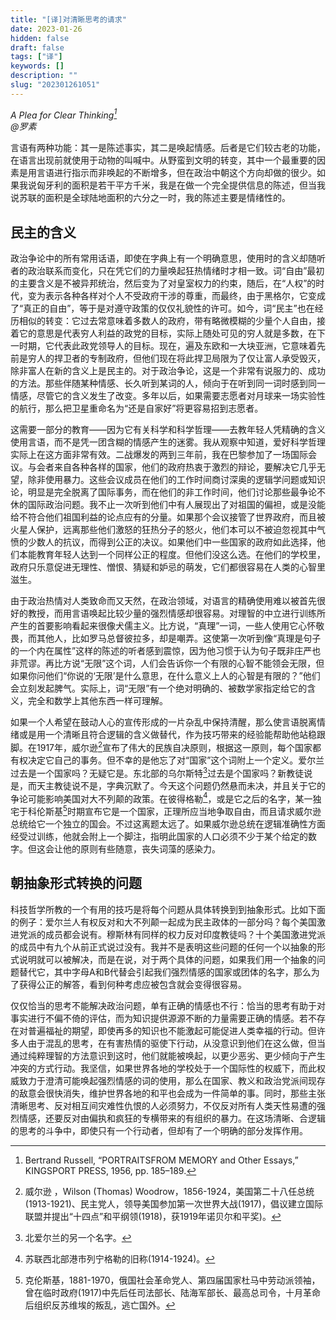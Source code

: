 ```yaml
---
title: "[译]对清晰思考的请求"
date: 2023-01-26
hidden: false
draft: false
tags: ["译"]
keywords: []
description: ""
slug: "202301261051"
---
```


*A Plea for Clear Thinking[^1]<br>
@罗素*

言语有两种功能：其一是陈述事实，其二是唤起情感。后者是它们较古老的功能，在语言出现前就使用于动物的叫喊中。从野蛮到文明的转变，其中一个最重要的因素是用言语进行指示而非唤起的不断增多，但在政治中朝这个方向却做的很少。如果我说匈牙利的面积是若干平方千米，我是在做一个完全提供信息的陈述，但当我说苏联的面积是全球陆地面积的六分之一时，我的陈述主要是情绪性的。

## 民主的含义

政治争论中的所有常用话语，即使在字典上有一个明确意思，使用时的含义却随听者的政治联系而变化，只在凭它们的力量唤起狂热情绪时才相一致。词“自由”最初的主要含义是不被异邦统治，然后变为了对皇室权力的约束，随后，在“人权”的时代，变为表示各种各样对个人不受政府干涉的尊重，而最终，由于黑格尔，它变成了“真正的自由”，等于是对遵守政策的仅仅礼貌性的许可。如今，词“民主”也在经历相似的转变：它过去常意味着多数人的政府，带有略微模糊的少量个人自由，接着它的意思是代表穷人利益的政党的目标，实际上随处可见的穷人就是多数，在下一时期，它代表此政党领导人的目标。现在，遍及东欧和一大块亚洲，它意味着先前是穷人的捍卫者的专制政府，但他们现在将此捍卫局限为了仅让富人承受毁灭，除非富人在新的含义上是民主的。对于政治争论，这是一个非常有说服力的、成功的方法。那些伴随某种情感、长久听到某词的人，倾向于在听到同一词时感到同一情感，尽管它的含义发生了改变。多年以后，如果需要志愿者对月球来一场实验性的航行，那么把卫星重命名为“还是自家好”将更容易招到志愿者。

这需要一部分的教育——因为它有关科学和科学哲理——去教年轻人凭精确的含义使用言语，而不是凭一团含糊的情感产生的迷雾。我从观察中知道，爱好科学哲理实际上在这方面非常有效。二战爆发的两到三年前，我在巴黎参加了一场国际会议。与会者来自各种各样的国家，他们的政府热衷于激烈的辩论，要解决它几乎无望，除非使用暴力。这些会议成员在他们的工作时间商讨深奥的逻辑学问题或知识论，明显是完全脱离了国际事务，而在他们的非工作时间，他们讨论那些最争论不休的国际政治问题。我不止一次听到他们中有人展现出了对祖国的偏袒，或是没能给不符合他们祖国利益的论点应有的分量。如果那个会议接管了世界政府，而且被火星人保护，远离那些他们激怒的狂热分子的怒火，他们本可以不被迫忽视其中气愤的少数人的抗议，而得到公正的决议。如果他们中一些国家的政府如此选择，他们本能教育年轻人达到一个同样公正的程度。但他们没这么选。在他们的学校里，政府只乐意促进无理性、憎恨、猜疑和妒忌的萌发，它们都很容易在人类的心智里滋生。
  
由于政治热情对人类致命而又天然，在政治领域，对语言的精确使用难以被首先很好的教授，而用言语唤起比较少量的强烈情感却很容易。对理智的中立进行训练所产生的首要影响看起来很像犬儒主义。比方说，“真理”一词，一些人使用它心怀敬畏，而其他人，比如罗马总督彼拉多，却是嘲弄。这使第一次听到像“真理是句子的一个内在属性”这样的陈述的听者感到震惊，因为他习惯于认为句子既非庄严也非荒谬。再比方说“无限”这个词，人们会告诉你一个有限的心智不能领会无限，但如果你问他们“你说的‘无限’是什么意思，在什么意义上人的心智是有限的？”他们会立刻发起脾气。实际上，词“无限”有一个绝对明确的、被数学家指定给它的含义，完全和数学上其他东西一样可理解。 

如果一个人希望在鼓动人心的宣传形成的一片杂乱中保持清醒，那么使言语脱离情绪或是用一个清晰且符合逻辑的含义做替代，作为技巧带来的经验能帮助他站稳跟脚。在1917年，威尔逊[^2]宣布了伟大的民族自决原则，根据这一原则，每个国家都有权决定它自己的事务。但不幸的是他忘了对“国家”这个词附上一个定义。爱尔兰过去是一个国家吗？无疑它是。东北部的乌尔斯特[^3]过去是个国家吗？新教徒说是，而天主教徒说不是，字典沉默了。今天这个问题仍然悬而未决，并且关于它的争论可能影响美国对大不列颠的政策。在彼得格勒[^4]，或是它之后的名字，某一独宅于科伦斯基[^5]时期宣布它是一个国家，正理所应当地争取自由，而且请求威尔逊总统给它一个独立的国会。不过这离题太远了。如果威尔逊总统在逻辑准确性方面经受过训练，他就会附上一个脚注，指明此国家的人口必须不少于某个给定的数字。但这会让他的原则有些随意，丧失词藻的感染力。

## 朝抽象形式转换的问题

科技哲学所教的一个有用的技巧是将每个问题从具体转换到到抽象形式。比如下面的例子：爱尔兰人有权反对和大不列颠一起成为民主政体的一部分吗？每个美国激进党派的成员都会说有。穆斯林有同样的权力反对印度教徒吗？十个美国激进党派的成员中有九个从前正式说过没有。我并不是表明这些问题的任何一个以抽象的形式说明就可以被解决，而是在说，对于两个具体的问题，如果我们用一个抽象的问题替代它，其中字母A和B代替会引起我们强烈情感的国家或团体的名字，那么为了获得公正的解答，看到何种考虑应被包含就会变得很容易。

仅仅恰当的思考不能解决政治问题，单有正确的情感也不行：恰当的思考有助于对事实进行不偏不倚的评估，而为知识提供源源不断的力量需要正确的情感。若不存在对普遍福祉的期望，即使再多的知识也不能激起可能促进人类幸福的行动。但许多人由于混乱的思考，在有害热情的驱使下行动，从没意识到他们在这么做，但当通过纯粹理智的方法意识到这时，他们就能被唤起，以更少恶劣、更少倾向于产生冲突的方式行动。我坚信，如果世界各地的学校处于一个国际性的权威下，而此权威致力于澄清可能唤起强烈情感的词的使用，那么在国家、教义和政治党派间现存的敌意会很快消失，维护世界各地的和平也会成为一件简单的事。同时，那些主张清晰思考、反对相互间灾难性仇恨的人必须努力，不仅反对所有人类天性易遭的强烈情感，还要反对由偏执和疯狂的专横带来的有组织的暴力。在这场清晰、合逻辑的思考的斗争中，即使只有一个行动者，但却有了一个明确的部分发挥作用。

[^1]: Bertrand Russell, “PORTRAITSFROM MEMORY and Other Essays,” KINGSPORT PRESS, 1956, pp. 185–189.
[^2]: 威尔逊 ，Wilson (Thomas) Woodrow，1856-1924，美国第二十八任总统(1913-1921)、民主党人，领导美国参加第一次世界大战(1917)，倡议建立国际联盟并提出“十四点”和平纲领(1918)，获1919年诺贝尔和平奖)。
[^3]: 北爱尔兰的另一个名字。
[^4]: 苏联西北部港市列宁格勒的旧称(1914-1924)。
[^5]: 克伦斯基，1881-1970，俄国社会革命党人、第四届国家杜马中劳动派领袖，曾在临时政府(1917)中先后任司法部长、陆海军部长、最高总司令，十月革命后组织反苏维埃的叛乱，逃亡国外。

